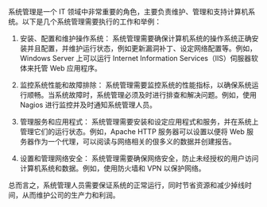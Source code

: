 

系统管理是一个 IT 领域中非常重要的角色，主要负责维护、管理和支持计算机系统。以下是几个系统管理需要执行的工作和举例：

1. 安装、配置和维护操作系统：
系统管理需要确保计算机系统的操作系统正确安装并且配置，并维护运行状态，例如更新漏洞补丁、设定网络配置等。例如，Windows Server 上可以运行 Internet Information Services（IIS）伺服器软体来托管 Web 应用程序。

2. 监控系统性能和故障排除：
系统管理需要监控系统的性能指标，以确保系统运行顺畅。当系统故障时，系统管理必须及时进行排查和解决问题。例如，使用 Nagios 进行监控并及时通知系统管理人员。

3. 管理服务和应用程式：
系统管理需要安装和设定应用程式和服务，并在系统上管理它们的运行状态。例如，Apache HTTP 服务器可以设置以便将 Web 服务器作为一个代理，可以阅读与网络相关的佷多义的数据并创建报告。

4. 设置和管理网络安全：
系统管理需要确保网络安全，防止未经授权的用户访问计算机系统和数据。例如，使用防火墙和 VPN 以保护网络。

总而言之，系统管理人员需要保证系统的正常运行，同时节省资源和减少掉线时间，从而维护公司的生产力和利润。